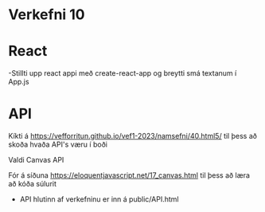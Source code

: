 # Verkefni 10

# React

-Stillti upp react appi með create-react-app og breytti smá textanum í App.js

# API

Kíkti á https://vefforritun.github.io/vef1-2023/namsefni/40.html5/ til þess að skoða hvaða API's væru í boði

Valdi Canvas API

Fór á síðuna https://eloquentjavascript.net/17_canvas.html til þess að læra að kóða súlurit

- API hlutinn af verkefninu er inn á public/API.html
